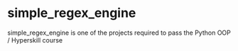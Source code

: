 # simple_regex_engine
simple_regex_engine is one of the projects required to pass the Python OOP / Hyperskill course
